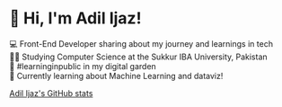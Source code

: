 # 👋 Hi, I'm Adil Ijaz!

💻 Front-End Developer sharing about my journey and learnings in tech<br>
👨‍🎓 Studying Computer Science at the Sukkur IBA University, Pakistan<br>
📖 #learninginpublic in my digital garden<br>
💭 Currently learning about Machine Learning and dataviz!</br>

[Adil Ijaz's GitHub stats](https://github-readme-stats.vercel.app/api?username=Adil-Ijaz7&show_icons=true&theme=dark)
